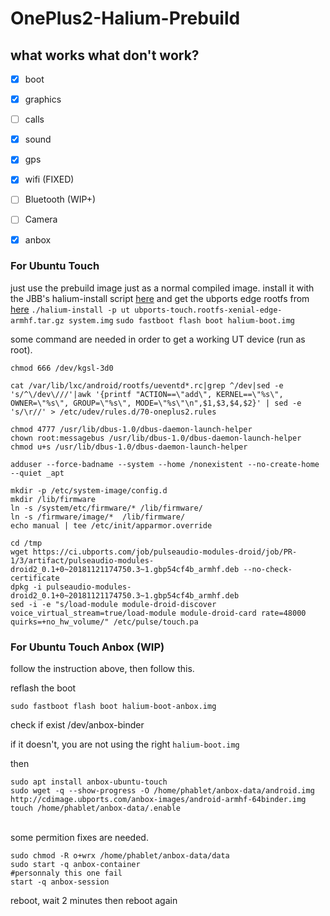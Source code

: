 # OnePlus2-Halium-Prebuild

## what works what don't work?
 * [x] boot
  * [x] graphics
  * [ ] calls
  * [x] sound
  * [x] gps
  * [x] wifi (FIXED)
  * [ ] Bluetooth (WIP+)
  * [ ] Camera
  * [x] anbox


### For Ubuntu Touch

just use the prebuild image just as  a normal compiled image.
install it with the JBB's halium-install script [here](https://github.com/JBBgameich/halium-install)
and get the ubports edge rootfs from [here](https://ci.ubports.com/job/xenial-rootfs-armhf/lastSuccessfulBuild/artifact/out/ubports-touch.rootfs-xenial-armhf.tar.gz)
```./halium-install -p ut ubports-touch.rootfs-xenial-edge-armhf.tar.gz system.img```
```sudo fastboot flash boot halium-boot.img```


some command are needed in order to get a working UT device (run as root).
```
chmod 666 /dev/kgsl-3d0

cat /var/lib/lxc/android/rootfs/ueventd*.rc|grep ^/dev|sed -e 's/^\/dev\///'|awk '{printf "ACTION==\"add\", KERNEL==\"%s\", OWNER=\"%s\", GROUP=\"%s\", MODE=\"%s\"\n",$1,$3,$4,$2}' | sed -e 's/\r//' > /etc/udev/rules.d/70-oneplus2.rules

chmod 4777 /usr/lib/dbus-1.0/dbus-daemon-launch-helper
chown root:messagebus /usr/lib/dbus-1.0/dbus-daemon-launch-helper
chmod u+s /usr/lib/dbus-1.0/dbus-daemon-launch-helper

adduser --force-badname --system --home /nonexistent --no-create-home --quiet _apt

mkdir -p /etc/system-image/config.d
mkdir /lib/firmware
ln -s /system/etc/firmware/* /lib/firmware/
ln -s /firmware/image/*  /lib/firmware/
echo manual | tee /etc/init/apparmor.override

cd /tmp
wget https://ci.ubports.com/job/pulseaudio-modules-droid/job/PR-1/3/artifact/pulseaudio-modules-droid2_0.1+0~20181121174750.3~1.gbp54cf4b_armhf.deb --no-check-certificate
dpkg -i pulseaudio-modules-droid2_0.1+0~20181121174750.3~1.gbp54cf4b_armhf.deb
sed -i -e "s/load-module module-droid-discover voice_virtual_stream=true/load-module module-droid-card rate=48000 quirks=+no_hw_volume/" /etc/pulse/touch.pa

```

### For Ubuntu Touch Anbox (WIP)

follow the instruction above, then follow this.

reflash the boot

```sudo fastboot flash boot halium-boot-anbox.img```

check if exist
/dev/anbox-binder


if it doesn't, you are not using the right ```halium-boot.img```

then
```
sudo apt install anbox-ubuntu-touch
sudo wget -q --show-progress -O /home/phablet/anbox-data/android.img http://cdimage.ubports.com/anbox-images/android-armhf-64binder.img
touch /home/phablet/anbox-data/.enable
```
<br />
some permition fixes are needed.

```
sudo chmod -R o+wrx /home/phablet/anbox-data/data
sudo start -q anbox-container
#personnaly this one fail
start -q anbox-session
```

reboot, wait 2 minutes then reboot again
